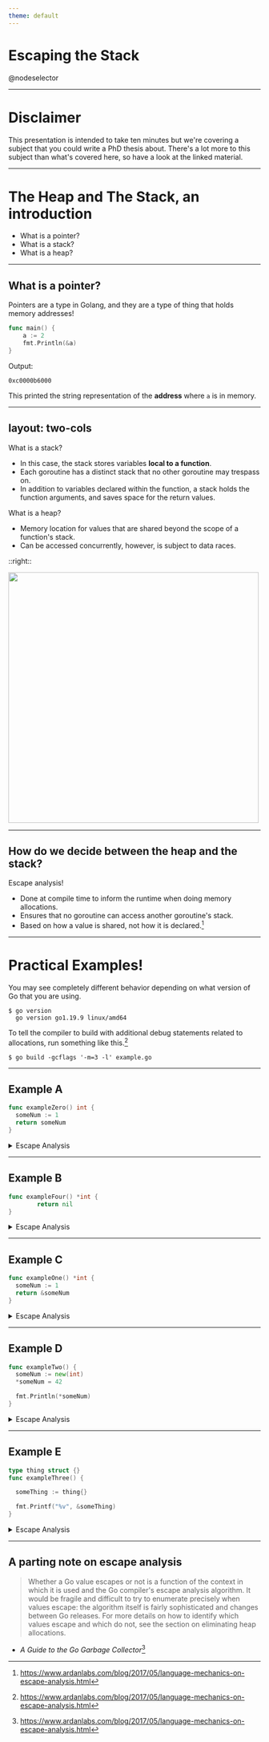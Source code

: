 ```yaml
---
theme: default
---
```


<style>
  code {
    @apply text-xs;
  }
</style>

# Escaping the Stack
@nodeselector

---

# Disclaimer

This presentation is intended to take ten minutes but we're covering a subject that you could write a PhD thesis about.
There's a lot more to this subject than what's covered here, so have a look at the linked material.

---

# The Heap and The Stack, an introduction

- What is a pointer?
- What is a stack?
- What is a heap?

---

## What is a pointer?

Pointers are a type in Golang, and they are a type of thing that holds memory addresses!

```go
func main() {
    a := 2
    fmt.Println(&a)
}
```

Output:
```
0xc0000b6000
```

This printed the string representation of the **address** where `a` is in memory.

---
layout: two-cols
---

What is a stack?
- In this case, the stack stores variables **local to a function**.
- Each goroutine has a distinct stack that no other goroutine may trespass on.
- In addition to variables declared within the function, a stack holds the function arguments, and saves space for the return values.

What is a heap?
- Memory location for values that are shared beyond the scope of a function's stack.
- Can be accessed concurrently, however, is subject to data races.

::right::

<img src="/stack.webp" width="500"/>

---

## How do we decide between the heap and the stack?

Escape analysis!
- Done at compile time to inform the runtime when doing memory allocations.
- Ensures that no goroutine can access another goroutine's stack.
- Based on how a value is shared, not how it is declared.[^1]

[^1]: <https://www.ardanlabs.com/blog/2017/05/language-mechanics-on-escape-analysis.html>

---

# Practical Examples!

You may see completely different behavior depending on what version of Go that you are using.

```
$ go version
  go version go1.19.9 linux/amd64
```

To tell the compiler to build with additional debug statements related to allocations, run something like this.[^1]

```
$ go build -gcflags '-m=3 -l' example.go

```
[^1]: <https://tip.golang.org/doc/gc-guide#Escape_analysis>

---

## Example A

```go
func exampleZero() int {
  someNum := 1
  return someNum
}
```

<details>
<summary>Escape Analysis</summary>

```bash
./example_heap_alloc.go:15:11:[1] exampleZero stmt: someNum := 1
./example_heap_alloc.go:15:3:[1] exampleZero stmt: var someNum int
./example_heap_alloc.go:16:3:[1] exampleZero stmt: return someNum
```

</details>

---

## Example B

```go
func exampleFour() *int {
        return nil
}
```

<details>
<summary>Escape Analysis</summary>

```bash
./example.go:42:2:[1] exampleFour stmt: return nil
```

</details>

---

## Example C

```go
func exampleOne() *int {
  someNum := 1
  return &someNum
}
```

<details>
<summary>Escape Analysis</summary>

```bash
./example_heap_alloc.go:20:11:[1] exampleOne stmt: someNum := 1
./example_heap_alloc.go:20:3:[1] exampleOne stmt: var someNum int
./example_heap_alloc.go:21:3:[1] exampleOne stmt: return &someNum
./example_heap_alloc.go:20:3: someNum escapes to heap:
./example_heap_alloc.go:20:3:   flow: ~r0 = &someNum:
./example_heap_alloc.go:20:3:     from &someNum (address-of) at ./example_heap_alloc.go:21:10
./example_heap_alloc.go:20:3:     from return &someNum (return) at ./example_heap_alloc.go:21:3
./example_heap_alloc.go:20:3: moved to heap: someNum
```

</details>

---

## Example D

```go
func exampleTwo() {
  someNum := new(int)
  *someNum = 42

  fmt.Println(*someNum)
}
```

<details>
<summary>Escape Analysis</summary>

```bash
./example_heap_alloc.go:25:11:[1] exampleTwo stmt: someNum := new(int)
./example_heap_alloc.go:25:3:[1] exampleTwo stmt: var someNum *int
./example_heap_alloc.go:26:12:[1] exampleTwo stmt: *someNum = 42
./example_heap_alloc.go:28:14:[1] exampleTwo stmt: fmt.Println(*someNum)
./example_heap_alloc.go:28:15: *someNum escapes to heap:
./example_heap_alloc.go:28:15:   flow: {storage for ... argument} = &{storage for *someNum}:
./example_heap_alloc.go:28:15:     from *someNum (spill) at ./example_heap_alloc.go:28:15
./example_heap_alloc.go:28:15:     from ... argument (slice-literal-element) at ./example_heap_alloc.go:28:14
./example_heap_alloc.go:28:15:   flow: {heap} = {storage for ... argument}:
./example_heap_alloc.go:28:15:     from ... argument (spill) at ./example_heap_alloc.go:28:14
./example_heap_alloc.go:28:15:     from fmt.Println(... argument...) (call parameter) at ./example_heap_alloc.go:28:14
./example_heap_alloc.go:25:17: new(int) does not escape
./example_heap_alloc.go:28:14: ... argument does not escape
./example_heap_alloc.go:28:15: *someNum escapes to heap
```

</details>


---

## Example E

```go
type thing struct {}
func exampleThree() {

  someThing := thing{}

  fmt.Printf("%v", &someThing)
}
```

<details>
<summary>Escape Analysis</summary>

```bash
./example_heap_alloc.go:34:13:[1] exampleThree stmt: someThing := thing{}
./example_heap_alloc.go:34:3:[1] exampleThree stmt: var someThing thing
./example_heap_alloc.go:36:13:[1] exampleThree stmt: fmt.Printf("%v", &someThing)
./example_heap_alloc.go:34:3: someThing escapes to heap:
./example_heap_alloc.go:34:3:   flow: {storage for ... argument} = &someThing:
./example_heap_alloc.go:34:3:     from &someThing (address-of) at ./example_heap_alloc.go:36:20
./example_heap_alloc.go:34:3:     from &someThing (interface-converted) at ./example_heap_alloc.go:36:20
./example_heap_alloc.go:34:3:     from ... argument (slice-literal-element) at ./example_heap_alloc.go:36:13
./example_heap_alloc.go:34:3:   flow: {heap} = {storage for ... argument}:
./example_heap_alloc.go:34:3:     from ... argument (spill) at ./example_heap_alloc.go:36:13
./example_heap_alloc.go:34:3:     from fmt.Printf("%v", ... argument...) (call parameter) at ./example_heap_alloc.go:36:13
./example_heap_alloc.go:34:3: moved to heap: someThing
./example_heap_alloc.go:36:13: ... argument does not escape
```

</details>


---

## A parting note on escape analysis

> Whether a Go value escapes or not is a function of the context in which it is used and the Go compiler's escape analysis algorithm.
> It would be fragile and difficult to try to enumerate precisely when values escape: the algorithm itself is fairly sophisticated and changes between Go releases.
> For more details on how to identify which values escape and which do not, see the section on eliminating heap allocations.
- _A Guide to the Go Garbage Collector_[^1]

[^1]: <https://tip.golang.org/doc/gc-guide#Where_Go_Values_Live>

